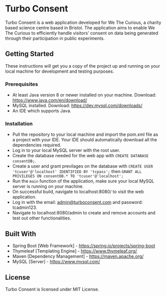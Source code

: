 # Turbo Consent #
Turbo Consent is a web application developed for We The Curious, a charity based science centre based in Bristol. The application aims to enable We The Curious to efficiently handle visitors' consent on data being generated through their participation in public experiments.

## Getting Started ##
These instructions will get you a copy of the project up and running on your local machine for development and testing purposes.

### Prerequisites ###
- At least Java version 8 or newer installed on your machine. Download: https://www.java.com/en/download/
- MySQL installed. Download: https://dev.mysql.com/downloads/
- An IDE which supports Java.

### Installation ###
- Pull the repository to your local machine and import the pom.xml file as a project with your IDE. Your IDE should automatically download all the dependencies required.
- Log in to your local MySQL server with the root user.
- Create the database needed for the web app with `CREATE DATABASE consentDB;`.
- Create a user and grant previlages on the database with `CREATE USER 'tcuser'@'localhost' IDENTIFIED BY 'tcpass';` then `GRANT ALL PRIVILEGES ON consentDB.* TO 'tcuser'@'localhost';`
- Run the `main` function of the application, make sure your local MySQL server is running on your machine.
- On successful build, navigate to localhost:8080/ to visit the web application.
- Log in with the email: admin@turboconsent.com and password: tcadmin123.
- Navigate to localhost:8080/admin to create and remove accounts and test out other functionalities.

## Built With ##
- Spring Boot [Web Framework] - https://spring.io/projects/spring-boot
- Thymeleaf [Templating Engine] - https://www.thymeleaf.org/
- Maven [Dependency Management] - https://maven.apache.org/
- MySQL [Server] - https://www.mysql.com/

## License ##
Turbo Consent is licensed under MIT License.
